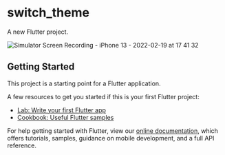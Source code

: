 # switch_theme

A new Flutter project.

![Simulator Screen Recording - iPhone 13 - 2022-02-19 at 17 41 32](https://user-images.githubusercontent.com/48847610/154793696-5c11fe58-5458-49b9-bd50-eb04726f9cf1.gif)

## Getting Started

This project is a starting point for a Flutter application.

A few resources to get you started if this is your first Flutter project:

- [Lab: Write your first Flutter app](https://flutter.dev/docs/get-started/codelab)
- [Cookbook: Useful Flutter samples](https://flutter.dev/docs/cookbook)

For help getting started with Flutter, view our
[online documentation](https://flutter.dev/docs), which offers tutorials,
samples, guidance on mobile development, and a full API reference.
